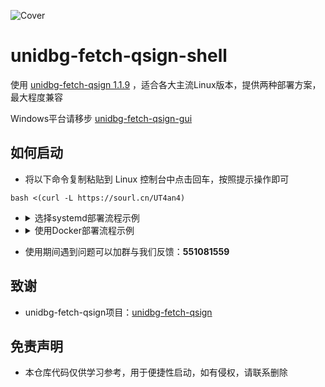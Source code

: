 
![Cover](https://github.com/CikeyQi/unidbg-fetch-qsign-shell/assets/61369914/d6f08c4e-0788-41f8-8b70-32ed490cb56b)

# unidbg-fetch-qsign-shell

使用 [unidbg-fetch-qsign 1.1.9](https://github.com/fuqiuluo/unidbg-fetch-qsign/releases/tag/1.1.9) ，适合各大主流Linux版本，提供两种部署方案，最大程度兼容

Windows平台请移步 [unidbg-fetch-qsign-gui](https://github.com/CikeyQi/unidbg-fetch-qsign-gui) <br>

</div>

## 如何启动

- 将以下命令复制粘贴到 Linux 控制台中点击回车，按照提示操作即可

``` shell
bash <(curl -L https://sourl.cn/UT4an4)
```

- <details>
  <summary>选择systemd部署流程示例</summary>
  
  ```shell
  [root@localhost ~]# bash <(curl -L https://sourl.cn/UT4an4)
    % Total    % Received % Xferd  Average Speed   Time    Time     Time  Current
                                   Dload  Upload   Total   Spent    Left  Speed
  100   421  100   421    0     0   1604      0 --:--:-- --:--:-- --:--:--  1600
  100  9179  100  9179    0     0   4394      0  0:00:02  0:00:02 --:--:-- 10723
  请选择使用 systemd 或 Docker 进行管理
  1. systemd管理（官方推荐）
  2. Docker管理
  请输入数字以选择管理方式: 1
  当前系统中存在 systemd 服务
  正在下载并检查所需软件包，请稍等...
  已安装 unzip 工具，跳过安装
  已安装 Java 环境，跳过安装
  正在下载 unidbg-fetch-qsign，请稍等...
  下载 unidbg-fetch-qsign 完成，开始解压...
  正在下载 qsign_operations 脚本，请稍等...
  下载 qsign_operations 脚本成功，5 秒钟后启动...
  请选择 0 开始配置Qsign服务，若配置错误或需要修改请重新运行脚本并选择 启动qsign_operations.sh 
  请选择操作:
  0. 创建或更新 qsign 配置
  1. 重启 qsign
  2. 停止 qsign
  3. 启动 qsign
  4. 设置开机启动
  5. 禁用开机启动
  6. 查看运行状态
  7. 重载 qsign 服务
  8. 查看最近日志
  9. 查询内存和PID
  10. 导出运行日志
  11. 设置别名(qsign)
  请输入数字选项: 0
  
  JAVA_HOME 环境变量未找到，将查找可能的 JDK 安装目录。
  JDK is installed at: /usr/lib/jvm/jre-openjdk
  输入执行版本(比如 8.9.76) : 8.9.96
  创建 systemd 服务 /etc/systemd/system/qsign.service 成功。
  qsign 已启动.
  [root@localhost ~]# curl http://127.0.0.1:8080
  {
      "code": 0,
      "msg": "IAA 云天明 章北海",
      "data": {
          "version": "1.1.9",
          "protocol": {
              "qua": "V1_AND_SQ_8.9.96_5050_HDBM_T",
              "version": "8.9.96",
              "code": "5050",
              "package_name": "com.tencent.mobileqq"
          }
      }
  }
  ```

  </details>

- <details>
  <summary>使用Docker部署流程示例</summary>

  ```shell
  [root@localhost ~]# bash <(curl -L https://sourl.cn/UT4an4)
    % Total    % Received % Xferd  Average Speed   Time    Time     Time  Current
                                   Dload  Upload   Total   Spent    Left  Speed
  100   421  100   421    0     0   1537      0 --:--:-- --:--:-- --:--:--  1542
  100  9179  100  9179    0     0   5197      0  0:00:01  0:00:01 --:--:-- 10348
  请选择使用 systemd 或 Docker 进行管理
  1. systemd管理（官方推荐）
  2. Docker管理
  请输入数字以选择管理方式: 2
  已安装 Docker 环境，跳过安装
  Docker 已启动，跳过启动
  正在拉取 unidbg-fetch-qsign-docker 镜像...
  Using default tag: latest
  latest: Pulling from cikeyqi/unidbg-fetch-qsign-docker
  1efc276f4ff9: Pull complete 
  a2f2f93da482: Pull complete 
  12cca292b13c: Pull complete 
  d73cf48caaac: Pull complete 
  77de508cf504: Pull complete 
  22991f054630: Pull complete 
  19d6514ba1c1: Pull complete 
  Digest: sha256:097b6cc79ddcf6c329d9258307f4734407032dc7363d92267d5bcb9312f63e43
  Status: Downloaded newer image for cikeyqi/unidbg-fetch-qsign-docker:latest
  docker.io/cikeyqi/unidbg-fetch-qsign-docker:latest
  镜像拉取完成
  请输入容器名称(默认随机): qsign
  请输入TXLIB_VERSION(默认8.9.96):   
  请输入签名服务端口号(默认8080): 
  =========================
  容器名称: qsign
  TXLIB_VERSION: 8.9.96
  =========================
  请确认以上信息是否正确？[Y/n] Y
  正在启动容器，请稍等...
  2a5d896696f66a80dd11e1f3efb65d9418871d70ece987c44017839763fccd6e
  容器启动完成
  =========================
  签名服务已启动
  签名版本: 8.9.96
  公网地址: http://127.0.0.1:8080
  内网地址: http://127.0.0.1:8080
  =========================
  unidbg-fetch-qsign-docker 安装完成
  [root@localhost ~]# curl http://127.0.0.1:8080
  {
      "code": 0,
      "msg": "IAA 云天明 章北海",
      "data": {
          "version": "1.2.1",
          "protocol": {
              "qua": "V1_AND_SQ_8.9.96_5050_HDBM_T",
              "version": "8.9.96",
              "code": "5050",
              "package_name": "com.tencent.mobileqq"
          },
          "pid": 7
      }
  }
  ```

  </details>

- 使用期间遇到问题可以加群与我们反馈：**551081559**

## 致谢

- unidbg-fetch-qsign项目：[unidbg-fetch-qsign](https://github.com/fuqiuluo/unidbg-fetch-qsign)

## 免责声明

- 本仓库代码仅供学习参考，用于便捷性启动，如有侵权，请联系删除
